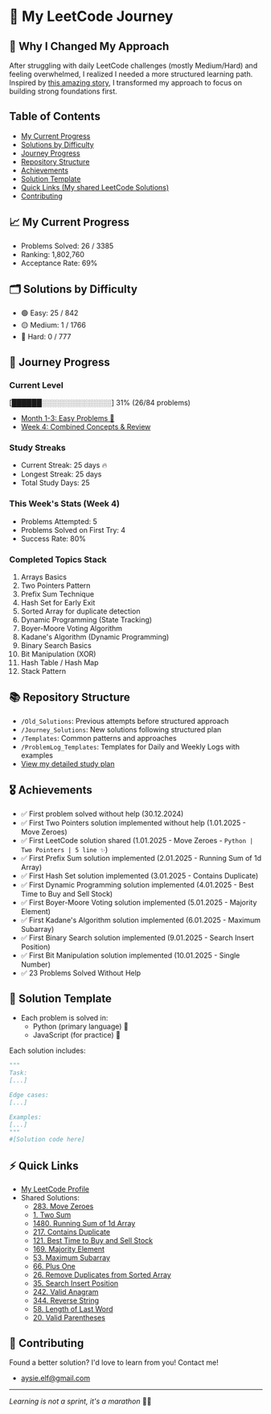 # 🚀 My LeetCode Journey

## 🔄 Why I Changed My Approach
After struggling with daily LeetCode challenges (mostly Medium/Hard) and feeling overwhelmed, I realized I needed a more structured learning path. Inspired by [this amazing story](https://leetcode.com/discuss/interview-experience/716202/amz-google-facebook-offer-reject-reject-my-journey-from-failure-to-offer-at-faang), I transformed my approach to focus on building strong foundations first.

## Table of Contents
- [My Current Progress](#-my-current-progress)
- [Solutions by Difficulty](#-solutions-by-difficulty)
- [Journey Progress](#-journey-progress)
- [Repository Structure](#-repository-structure)
- [Achievements](#-achievements)
- [Solution Template](#-solution-template)
- [Quick Links (My shared LeetCode Solutions)](#-quick-links)
- [Contributing](#-contributing)

## 📈 My Current Progress
- Problems Solved: 26 / 3385
- Ranking: 1,802,760
- Acceptance Rate: 69%

## 🗂️ Solutions by Difficulty
- 🟢 Easy: 25 / 842
- 🟡 Medium: 1 / 1766
- 🔴 Hard: 0 / 777

## 🎯 Journey Progress
### Current Level
[██████░░░░░░░░░░░░░░] 31% (26/84 problems)
- [Month 1-3: Easy Problems 👶](Journey_Solutions/1_Month)
- [Week 4: Combined Concepts & Review](Journey_Solutions/1_Month/4_Week)

### Study Streaks
- Current Streak: 25 days 🔥
- Longest Streak: 25 days
- Total Study Days: 25

### This Week's Stats (Week 4)
- Problems Attempted: 5
- Problems Solved on First Try: 4
- Success Rate: 80%

### Completed Topics Stack
1. Arrays Basics
2. Two Pointers Pattern
3. Prefix Sum Technique
4. Hash Set for Early Exit
5. Sorted Array for duplicate detection
6. Dynamic Programming (State Tracking)
7. Boyer-Moore Voting Algorithm
8. Kadane's Algorithm (Dynamic Programming)
9. Binary Search Basics
10. Bit Manipulation (XOR)
11. Hash Table / Hash Map
12. Stack Pattern

## 📚 Repository Structure
- `/Old_Solutions`: Previous attempts before structured approach
- `/Journey_Solutions`: New solutions following structured plan
- `/Templates`: Common patterns and approaches
- `/ProblemLog_Templates`: Templates for Daily and Weekly Logs with examples
- [View my detailed study plan](LeetCodeStudyGuide.md)

## 🎖️ Achievements
*  ✅ First problem solved without help (30.12.2024)
*  ✅ First Two Pointers solution implemented without help (1.01.2025 - Move Zeroes)
*  ✅ First LeetCode solution shared (1.01.2025 - Move Zeroes - `Python | Two Pointers | 5 line ✨`)
*  ✅ First Prefix Sum solution implemented (2.01.2025 - Running Sum of 1d Array)
*  ✅ First Hash Set solution implemented (3.01.2025 - Contains Duplicate)
*  ✅ First Dynamic Programming solution implemented (4.01.2025 - Best Time to Buy and Sell Stock)
*  ✅ First Boyer-Moore Voting solution implemented (5.01.2025 - Majority Element)
*  ✅ First Kadane's Algorithm solution implemented (6.01.2025 - Maximum Subarray)
*  ✅ First Binary Search solution implemented (9.01.2025 - Search Insert Position)
*  ✅ First Bit Manipulation solution implemented (10.01.2025 - Single Number)
*  ✅ 23 Problems Solved Without Help

## 📝 Solution Template
- Each problem is solved in:
  * Python (primary language) 🐍
  * JavaScript (for practice) 💛

Each solution includes:
```python
"""
Task:
[...]

Edge cases:
[...]

Examples:
[...]
"""
#[Solution code here]
```

## ⚡ Quick Links
- [My LeetCode Profile](https://leetcode.com/u/aysieelf/)
- Shared Solutions:
  - [283. Move Zeroes](https://leetcode.com/problems/move-zeroes/solutions/6212328/python-two-pointers-5-lines)
  - [1. Two Sum](https://leetcode.com/problems/two-sum/solutions/6212397/python-hash-table-with-parallel-processi-ljp6)
  - [1480. Running Sum of 1d Array](https://leetcode.com/problems/running-sum-of-1d-array/solutions/6217409/python-prefix-sum-from-on2-to-on-by-aysi-2yi3)
  - [217. Contains Duplicate](https://leetcode.com/problems/contains-duplicate/solutions/6222879/python-multiple-approaches-set-early-exi-jkg6)
  - [121. Best Time to Buy and Sell Stock](https://leetcode.com/problems/best-time-to-buy-and-sell-stock/solutions/6282550/python-javascript-from-brute-force-to-dp-rpai)
  - [169. Majority Element](https://leetcode.com/problems/majority-element/solutions/6232871/python-javascript-early-exit-hashmap-boyer-moore-voting-from-simple-to-memory-optimal)
  - [53. Maximum Subarray](https://leetcode.com/problems/maximum-subarray/solutions/6239319/python-kadanes-algorithm-from-20-to-90-p-46ro)
  - [66. Plus One](https://leetcode.com/problems/plus-one/solutions/6244316/python-array-manipulation-in-place-vs-ne-yj64)
  - [26. Remove Duplicates from Sorted Array](https://leetcode.com/problems/remove-duplicates-from-sorted-array/solutions/6248281/python-two-pointers-bears-100-by-aysieel-30es)
  - [35. Search Insert Position](https://leetcode.com/problems/search-insert-position/solutions/6253947/python-easy-to-read-binary-search-beats-tzkop)
  - [242. Valid Anagram](https://leetcode.com/problems/valid-anagram/solutions/6273663/python-javascript-simple-hash-table-clea-qogq)
  - [344. Reverse String](https://leetcode.com/problems/reverse-string/solutions/6282525/python-javascript-two-pointers-2-lines-s-td1l)
  - [58. Length of Last Word](https://leetcode.com/problems/length-of-last-word/solutions/6298157/python-javascript-o1-space-simple-clean-wk473)
  - [20. Valid Parentheses](https://leetcode.com/problems/valid-parentheses/solutions/6301816/python-javascript-stack-super-clean-easy-iyu4)

## 🌟 Contributing
Found a better solution? I'd love to learn from you! Contact me!
- aysie.elf@gmail.com
---
*Learning is not a sprint, it's a marathon* 🏃‍♀️
